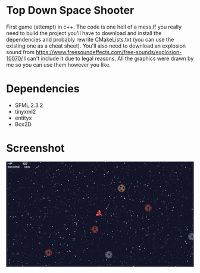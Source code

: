 # Top Down Space Shooter
First game (attempt) in c++. The code is one hell of a mess.If you really need to build the project you'll have to download and install the dependencies and probably rewrite CMakeLists.txt (you can use the existing one as a cheat sheet). You'll also need to download an explosion sound from https://www.freesoundeffects.com/free-sounds/explosion-10070/ I can't include it due to legal reasons. All the graphics were drawn by me so you can use them however you like.

# Dependencies
- SFML 2.3.2
- tinyxml2
- entityx
- Box2D

# Screenshot
![Screenshot](screenshot_01132017.png)

